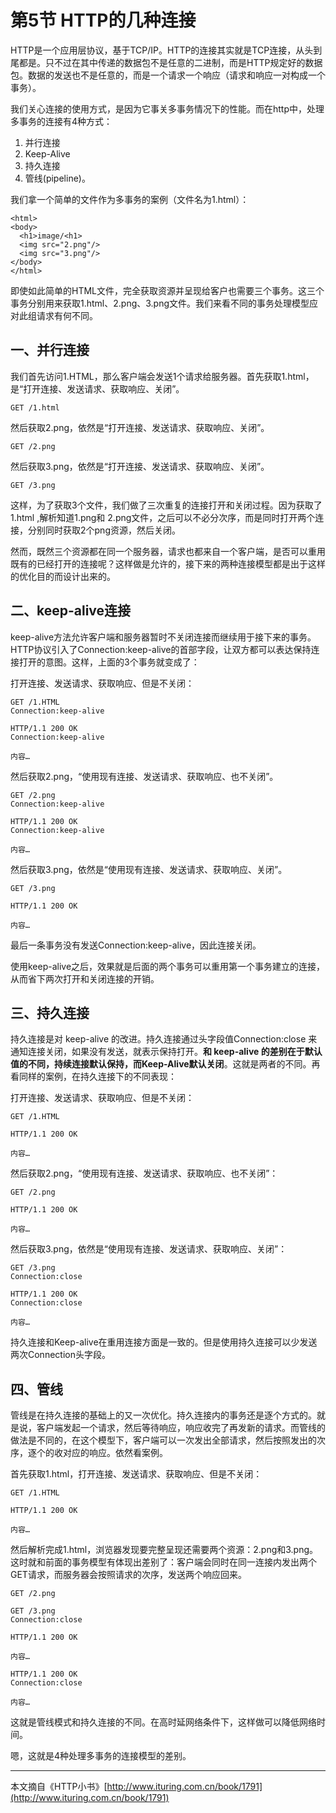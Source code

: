 # 第5节 HTTP的几种连接

HTTP是一个应用层协议，基于TCP/IP。HTTP的连接其实就是TCP连接，从头到尾都是。只不过在其中传递的数据包不是任意的二进制，而是HTTP规定好的数据包。数据的发送也不是任意的，而是一个请求一个响应（请求和响应一对构成一个事务）。

我们关心连接的使用方式，是因为它事关多事务情况下的性能。而在http中，处理多事务的连接有4种方式：

1. 并行连接
2. Keep-Alive
3. 持久连接
4. 管线\(pipeline\)。

我们拿一个简单的文件作为多事务的案例（文件名为1.html）：

```
<html>
<body>
  <h1>image/<h1>
  <img src="2.png"/>
  <img src="3.png"/>
</body>
</html>
```

即使如此简单的HTML文件，完全获取资源并呈现给客户也需要三个事务。这三个事务分别用来获取1.html、2.png、3.png文件。我们来看不同的事务处理模型应对此组请求有何不同。

## 一、并行连接

我们首先访问1.HTML，那么客户端会发送1个请求给服务器。首先获取1.html，是“打开连接、发送请求、获取响应、关闭”。

```
GET /1.html
```

然后获取2.png，依然是“打开连接、发送请求、获取响应、关闭”。

```
GET /2.png
```

然后获取3.png，依然是“打开连接、发送请求、获取响应、关闭”。

```
GET /3.png
```

这样，为了获取3个文件，我们做了三次重复的连接打开和关闭过程。因为获取了1.html ,解析知道1.png和 2.png文件，之后可以不必分次序，而是同时打开两个连接，分别同时获取2个png资源，然后关闭。

然而，既然三个资源都在同一个服务器，请求也都来自一个客户端，是否可以重用既有的已经打开的连接呢？这样做是允许的，接下来的两种连接模型都是出于这样的优化目的而设计出来的。

## 二、keep-alive连接

keep-alive方法允许客户端和服务器暂时不关闭连接而继续用于接下来的事务。HTTP协议引入了Connection:keep-alive的首部字段，让双方都可以表达保持连接打开的意图。这样，上面的3个事务就变成了：

打开连接、发送请求、获取响应、但是不关闭：

```
GET /1.HTML 
Connection:keep-alive

HTTP/1.1 200 OK
Connection:keep-alive

内容…
```

然后获取2.png，“使用现有连接、发送请求、获取响应、也不关闭”。

```
GET /2.png
Connection:keep-alive

HTTP/1.1 200 OK
Connection:keep-alive

内容…
```

然后获取3.png，依然是“使用现有连接、发送请求、获取响应、关闭”。

```
GET /3.png

HTTP/1.1 200 OK

内容…
```

最后一条事务没有发送Connection:keep-alive，因此连接关闭。

使用keep-alive之后，效果就是后面的两个事务可以重用第一个事务建立的连接，从而省下两次打开和关闭连接的开销。

## 三、持久连接

持久连接是对 keep-alive 的改进。持久连接通过头字段值Connection:close 来通知连接关闭，如果没有发送，就表示保持打开。**和 keep-alive 的差别在于默认值的不同，持续连接默认保持，而Keep-Alive默认关闭**。这就是两者的不同。再看同样的案例，在持久连接下的不同表现：

打开连接、发送请求、获取响应、但是不关闭：

```
GET /1.HTML 

HTTP/1.1 200 OK

内容…
```

然后获取2.png，“使用现有连接、发送请求、获取响应、也不关闭”：

```
GET /2.png

HTTP/1.1 200 OK

内容…
```

然后获取3.png，依然是“使用现有连接、发送请求、获取响应、关闭”：

```
GET /3.png
Connection:close

HTTP/1.1 200 OK
Connection:close

内容…
```

持久连接和Keep-alive在重用连接方面是一致的。但是使用持久连接可以少发送两次Connection头字段。

## 四、管线

管线是在持久连接的基础上的又一次优化。持久连接内的事务还是逐个方式的。就是说，客户端发起一个请求，然后等待响应，响应收完了再发新的请求。而管线的做法是不同的，在这个模型下，客户端可以一次发出全部请求，然后按照发出的次序，逐个的收对应的响应。依然看案例。

首先获取1.html，打开连接、发送请求、获取响应、但是不关闭：

```
GET /1.HTML 

HTTP/1.1 200 OK

内容…
```

然后解析完成1.html，浏览器发现要完整呈现还需要两个资源：2.png和3.png。这时就和前面的事务模型有体现出差别了：客户端会同时在同一连接内发出两个GET请求，而服务器会按照请求的次序，发送两个响应回来。

```
GET /2.png

GET /3.png
Connection:close

HTTP/1.1 200 OK

内容…

HTTP/1.1 200 OK
Connection:close

内容…
```

这就是管线模式和持久连接的不同。在高时延网络条件下，这样做可以降低网络时间。

嗯，这就是4种处理多事务的连接模型的差别。

---

本文摘自《HTTP小书》[http://www.ituring.com.cn/book/1791](http://www.ituring.com.cn/book/1791)

